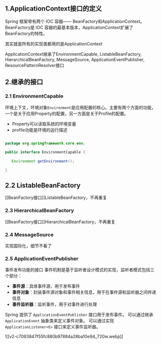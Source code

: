 
## 1.ApplicationContext接口的定义
Spring 框架带有两个 IOC 容器—— BeanFactory和ApplicationContext。BeanFactory是 IOC 容器的最基本版本，ApplicationContext扩展了BeanFactory的特性。

其实就是所有的实现类都用的是ApplicationContext

ApplicationContext继承了EnvironmentCapable, ListableBeanFactory, HierarchicalBeanFactory,   MessageSource, ApplicationEventPublisher, ResourcePatternResolver接口

## 2.继承的接口


### 2.1 EnvironmentCapable

环境上下文，环境对象`Environment`是应用配置的核心。主要有两个方面的功能，一个是关于应用Property的配置，另一方面是关于Profile的配置。

- Property可以读取系统的环境变量
- profile功能是环境的运行描述
```java

package org.springframework.core.env;  
  
public interface EnvironmentCapable {  
  
   Environment getEnvironment();  
  
}
```

## 2.2 ListableBeanFactory
[[BeanFactory接口]]ListableBeanFactory，不再重复

### 2.3 HierarchicalBeanFactory
[[BeanFactory接口]]HierarchicalBeanFactory，不再重复

### 2.4 MessageSource
实现国际化，细节不看了

### 2.5 ApplicationEventPublisher
事件发布功能的接口
事件机制是基于监听者设计模式的实现，监听者模式包括三个部分：
-   **事件源**：具体事件源，用于发布事件
-   **事件对象**：封装事件源对象和事件相关信息，用于在事件源和监听器之间传递信息
-   **事件监听器**：监听事件，用于对事件进行处理

Spring 提供了 `ApplicationEventPublisher` 接口用于发布事件。
可以通过继承 `ApplicationEvent` 抽象类来定义事件对象。
可以通过实现 `ApplicationListener<E>` 接口来定义事件监听器。

![[v2-c7093847f55fc880b97884a28ba10e94_720w.webp]]

